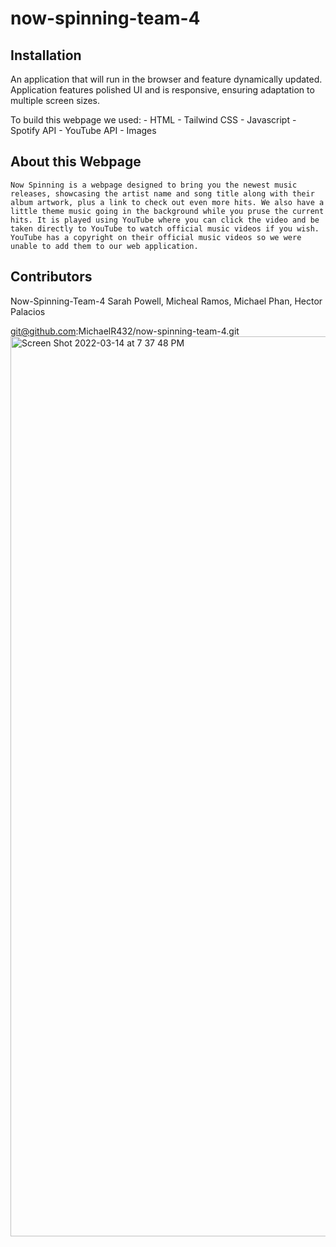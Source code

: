 # now-spinning-team-4

## Installation

An application that will run in the browser and feature dynamically updated. Application features polished UI and is responsive, ensuring adaptation to multiple screen sizes.

 To build this webpage we used:
    - HTML 
    - Tailwind CSS 
    - Javascript 
    - Spotify API
    - YouTube API 
    - Images

## About this Webpage

    Now Spinning is a webpage designed to bring you the newest music releases, showcasing the artist name and song title along with their album artwork, plus a link to check out even more hits. We also have a little theme music going in the background while you pruse the current hits. It is played using YouTube where you can click the video and be taken directly to YouTube to watch official music videos if you wish. YouTube has a copyright on their official music videos so we were unable to add them to our web application. 

## Contributors

Now-Spinning-Team-4
Sarah Powell, Micheal Ramos, Michael Phan, Hector Palacios 
    
    
    
git@github.com:MichaelR432/now-spinning-team-4.git
<img width="1440" alt="Screen Shot 2022-03-14 at 7 37 48 PM" src="https://user-images.githubusercontent.com/95262020/158294797-509024ee-95ab-4ce1-bbf9-04b8f373d046.png">
